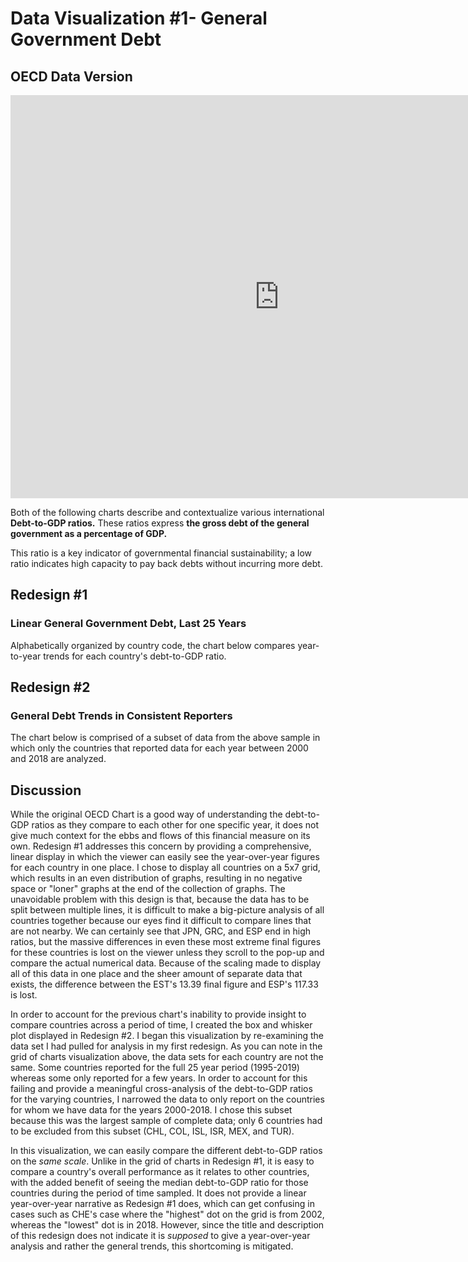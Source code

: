# Data Visualization #1- General Government Debt
## OECD Data Version
<iframe src="https://data.oecd.org/chart/69sf" width="860" height="645" style="border: 0" mozallowfullscreen="true" webkitallowfullscreen="true" allowfullscreen="true"><a href="https://data.oecd.org/chart/69sf" target="_blank">OECD Chart: General government debt, Total, % of GDP, Annual, 2017</a></iframe>


Both of the following charts describe and contextualize various international **Debt-to-GDP ratios.** These ratios express **the gross debt of the general government as a percentage of GDP.** 

This ratio is a key indicator of governmental financial sustainability; a low ratio indicates high capacity to pay back debts without incurring more debt.


## Redesign #1
### Linear General Government Debt, Last 25 Years
Alphabetically organized by country code, the chart below compares year-to-year trends for each country's debt-to-GDP ratio.
<div class="flourish-embed flourish-chart" data-src="visualisation/4252865"><script src="https://public.flourish.studio/resources/embed.js"></script></div>

## Redesign #2
### General Debt Trends in Consistent Reporters
The chart below is comprised of a subset of data from the above sample in which only the countries that reported data for each year between 2000 and 2018 are analyzed.
<div class="flourish-embed flourish-scatter" data-src="visualisation/4253468"><script src="https://public.flourish.studio/resources/embed.js"></script></div>


## Discussion
While the original OECD Chart is a good way of understanding the debt-to-GDP ratios as they compare to each other for one specific year, it does not give much context for the ebbs and flows of this financial measure on its own. Redesign #1 addresses this concern by providing a comprehensive, linear display in which the viewer can easily see the year-over-year figures for each country in one place. I chose to display all countries on a 5x7 grid, which results in an even distribution of graphs, resulting in no negative space or "loner" graphs at the end of the collection of graphs. The unavoidable problem with this design is that, because the data has to be split between multiple lines, it is difficult to make a big-picture analysis of all countries together because our eyes find it difficult to compare lines that are not nearby. We can certainly see that JPN, GRC, and ESP end in high ratios, but the massive differences in even these most extreme final figures for these countries is lost on the viewer unless they scroll to the pop-up and compare the actual numerical data. Because of the scaling made to display all of this data in one place and the sheer amount of separate data that exists, the difference between the EST's 13.39 final figure and ESP's 117.33 is lost.


In order to account for the previous chart's inability to provide insight to compare countries across a period of time, I created the box and whisker plot displayed in Redesign #2. I began this visualization by re-examining the data set I had pulled for analysis in my first redesign. As you can note in the grid of charts visualization above, the data sets for each country are not the same. Some countries reported for the full 25 year period (1995-2019) whereas some only reported for a few years. In order to account for this failing and provide a meaningful cross-analysis of the debt-to-GDP ratios for the varying countries, I narrowed the data to only report on the countries for whom we have data for the years 2000-2018. I chose this subset because this was the largest sample of complete data; only 6 countries had to be excluded from this subset (CHL, COL, ISL, ISR, MEX, and TUR).

In this visualization, we can easily compare the different debt-to-GDP ratios on the *same scale*. Unlike in the grid of charts in Redesign #1, it is easy to compare a country's overall performance as it relates to other countries, with the added benefit of seeing the median debt-to-GDP ratio for those countries during the period of time sampled. It does not provide a linear year-over-year narrative as Redesign #1 does, which can get confusing in cases such as CHE's case where the "highest" dot on the grid is from 2002, whereas the "lowest" dot is in 2018. However, since the title and description of this redesign does not indicate it is *supposed* to give a year-over-year analysis and rather the general trends, this shortcoming is mitigated.
